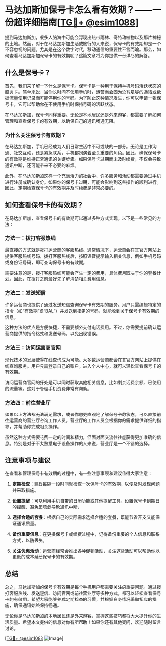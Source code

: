 # 马达加斯加保号卡怎么看有效期？——一份超详细指南[[TG💪+ @esim1088](https://t.me/s/esim1088)]

提到马达加斯加，很多人脑海中可能会浮现出热带雨林、奇特动植物以及那片神秘的土地。然而，对于在马达加斯加生活或旅行的人来说，保号卡的有效期却是一个不容忽视的问题。尤其是在这个数字时代，移动通信的重要性不言而喻。那么，如何查看马达加斯加保号卡的有效期呢？这篇文章将为你提供一份详尽的解答。

## 什么是保号卡？

首先，我们来了解一下什么是保号卡。保号卡是一种用于保持手机号码活跃状态的服务卡。简单来说，当你长时间不使用手机时，运营商会因为没有足够的通话或数据流量使用记录而可能停用你的号码。为了防止这种情况发生，你可以申请一张保号卡，它可以帮助你在不使用手机时保持号码的活跃状态。

在马达加斯加，保号卡同样重要。无论是本地居民还是外来游客，都需要了解如何管理和查看保号卡的有效期，以确保自己的通讯畅通无阻。

### 为什么关注保号卡有效期？

在马达加斯加，手机已经成为人们日常生活中不可或缺的一部分。无论是工作沟通、社交互动，还是紧急联系，手机都扮演着至关重要的角色。因此，确保保号卡的有效期是维持正常通讯的关键步骤。如果保号卡过期而未及时续费，不仅会导致通讯中断，还可能带来不必要的麻烦。

此外，在马达加斯加这样一个充满活力的社会中，许多服务和活动都需要通过手机进行注册或确认身份。如果你的保号卡过期，可能会影响到这些操作的顺利进行。因此，定期检查保号卡的有效期并及时续费是非常必要的。

## 如何查看保号卡的有效期？

在马达加斯加，查看保号卡的有效期可以通过多种方式实现。以下是一些常见的方法：

### 方法一：拨打客服热线

最直接的方式就是拨打运营商的客服热线。通常情况下，运营商会在其官方网站上提供客服热线号码。拨打客服热线后，按照语音提示输入相关信息，例如手机号码或身份证号码，即可查询保号卡的有效期。

需要注意的是，拨打客服热线可能会产生一定的费用，具体费用取决于你的套餐计划。因此，在拨打之前最好先了解清楚相关费用信息。

### 方法二：发送短信

许多运营商也提供了通过发送短信查询保号卡有效期的服务。用户只需编辑特定的指令（如“有效期”或“BAL”）并发送到指定的号码，就能收到关于保号卡有效期的信息。

这种方法的优点是方便快捷，不需要额外支付电话费用。不过，你需要提前确认运营商提供的指令格式和发送号码，以免出现错误。

### 方法三：访问运营商官网

现代技术的发展使得在线查询成为可能。大多数运营商都会在其官方网站上提供在线查询服务。用户只需登录自己的账户，进入个人中心，就可以轻松查看保号卡的有效期。

访问运营商官网的好处是可以同时获取其他相关信息，比如剩余话费余额、已使用的流量等。这对于管理手机资费非常有帮助。

### 方法四：前往营业厅

如果以上方法都无法满足需求，或者你想更直观地了解保号卡的状态，可以直接前往运营商的营业厅咨询工作人员。营业厅的工作人员会根据你的需求提供详细的指导，并帮助你完成相关操作。

虽然这种方式需要花费一定的时间和精力，但面对面交流往往能获得更加准确的信息。特别是对于不太熟悉电子设备操作的人来说，营业厅是一个不错的选择。

## 注意事项与建议

在查看和管理保号卡有效期的过程中，有一些注意事项和建议值得大家注意：

1. **定期检查**：建议每隔一段时间就检查一次保号卡的有效期，以便及时发现问题并采取措施。
   
2. **设置提醒**：可以利用手机自带的日历功能或其他提醒工具，设置保号卡到期日的提醒，避免因疏忽导致通讯中断。

3. **选择合适的套餐**：根据自己的实际需求选择合适的套餐，既能节省开支又能保证通讯质量。

4. **备份重要信息**：在更换保号卡或续费过程中，记得备份重要的个人信息和联系方式，以防丢失。

5. **关注优惠活动**：运营商经常会推出各种促销活动，关注这些活动可以帮助你以更低的成本延长保号卡的有效期。

## 总结

总之，马达加斯加的保号卡有效期是每个手机用户都需要关注的重要问题。通过拨打客服热线、发送短信、访问官网或前往营业厅等多种方式，都可以轻松查看保号卡的有效期。希望大家能够养成定期检查的习惯，并根据自身情况采取相应的措施，确保通讯始终保持畅通。

无论你是马达加斯加的本地居民还是外来游客，掌握这些技巧都将大大提升你的生活质量。希望本文提供的信息对你有所帮助！如果你还有其他疑问，欢迎随时留言讨论。

[[TG💪+ @esim1088](https://t.me/s/esim1088) ![Image](https://i.postimg.cc/4NQfJmqS/Snipaste-2025-05-13-00-14-12.png)]